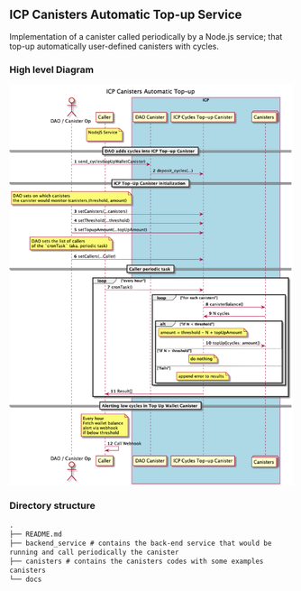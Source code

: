 ## ICP Canisters Automatic Top-up Service

Implementation of a canister called periodically by a Node.js service; that top-up automatically user-defined canisters with cycles.


### High level Diagram


![diagram](./docs/ICP%20Canisters%20Automatic%20Top-up.png)



### Directory structure

```
.
├── README.md
├── backend_service # contains the back-end service that would be running and call periodically the canister
├── canisters # contains the canisters codes with some examples canisters
└── docs
```
